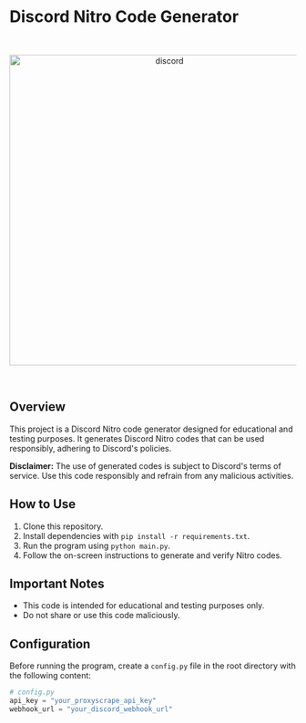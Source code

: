 # Discord Nitro Code Generator

<div align="center">
	<br />
	<p>
		<a href="Discord Image"><img src="https://assets-global.website-files.com/6257adef93867e50d84d30e2/636e0a6918e57475a843f59f_icon_clyde_black_RGB.svg" width="546" alt="discord" /></a>
	</p>
	<br />
</div>

## Overview

This project is a Discord Nitro code generator designed for educational and testing purposes. It generates Discord Nitro codes that can be used responsibly, adhering to Discord's policies.

**Disclaimer:** The use of generated codes is subject to Discord's terms of service. Use this code responsibly and refrain from any malicious activities.

## How to Use

1. Clone this repository.
2. Install dependencies with `pip install -r requirements.txt`.
3. Run the program using `python main.py`.
4. Follow the on-screen instructions to generate and verify Nitro codes.

## Important Notes

- This code is intended for educational and testing purposes only.
- Do not share or use this code maliciously.

## Configuration

Before running the program, create a `config.py` file in the root directory with the following content:

```python
# config.py
api_key = "your_proxyscrape_api_key"
webhook_url = "your_discord_webhook_url"
